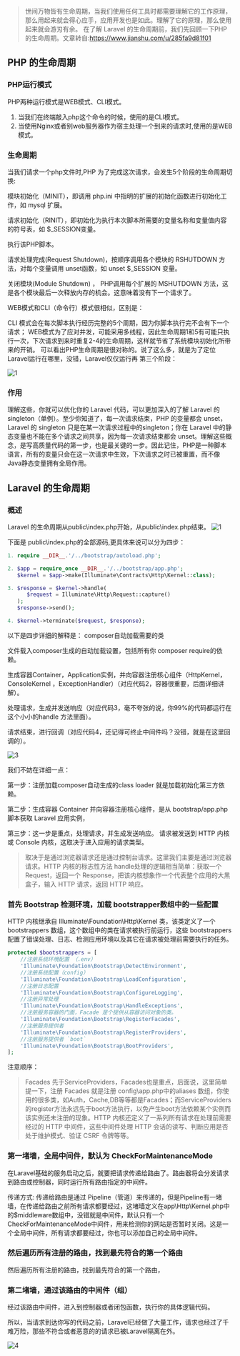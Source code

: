 > 世间万物皆有生命周期，当我们使用任何工具时都需要理解它的工作原理，那么用起来就会得心应手，应用开发也是如此。理解了它的原理，那么使用起来就会游刃有余。
在了解 Laravel 的生命周期前，我们先回顾一下PHP 的生命周期。文章转自:https://www.jianshu.com/u/285fa9d81f01

## PHP 的生命周期


### PHP运行模式

PHP两种运行模式是WEB模式、CLI模式。

1. 当我们在终端敲入php这个命令的时候，使用的是CLI模式。
2. 当使用Nginx或者别web服务器作为宿主处理一个到来的请求时,使用的是WEB模式。

### 生命周期

当我们请求一个php文件时,PHP 为了完成这次请求，会发生5个阶段的生命周期切换:

模块初始化（MINIT），即调用 php.ini 中指明的扩展的初始化函数进行初始化工作，如 mysql 扩展。

请求初始化（RINIT），即初始化为执行本次脚本所需要的变量名称和变量值内容的符号表，如 $_SESSION变量。

执行该PHP脚本。

请求处理完成(Request Shutdown)，按顺序调用各个模块的 RSHUTDOWN 方法，对每个变量调用 unset函数，如 unset $_SESSION 变量。

关闭模块(Module Shutdown) ， PHP调用每个扩展的 MSHUTDOWN 方法，这是各个模块最后一次释放内存的机会。这意味着没有下一个请求了。

WEB模式和CLI（命令行）模式很相似，区别是：

CLI 模式会在每次脚本执行经历完整的5个周期，因为你脚本执行完不会有下一个请求；
WEB模式为了应对并发，可能采用多线程，因此生命周期1和5有可能只执行一次，下次请求到来时重复2-4的生命周期，这样就节省了系统模块初始化所带来的开销。
可以看出PHP生命周期是很对称的。说了这么多，就是为了定位Laravel运行在哪里，没错，Laravel仅仅运行再 第三个阶段：

![1](https://gitee.com/bruce_qiq/picture/raw/master/2021-4-19/1618832378767-1.webp)

### 作用

理解这些，你就可以优化你的 Laravel 代码，可以更加深入的了解 Laravel 的singleton（单例）。至少你知道了，每一次请求结束，PHP 的变量都会 unset，Laravel 的 singleton 只是在某一次请求过程中的singleton；你在 Laravel 中的静态变量也不能在多个请求之间共享，因为每一次请求结束都会 unset。理解这些概念，是写高质量代码的第一步，也是最关键的一步。因此记住，PHP是一种脚本语言，所有的变量只会在这一次请求中生效，下次请求之时已被重置，而不像Java静态变量拥有全局作用。

## Laravel 的生命周期

### 概述

Laravel 的生命周期从public\index.php开始，从public\index.php结束。
![1](https://gitee.com/bruce_qiq/picture/raw/master/2021-4-19/1618832438261-1.webp)

下面是 public\index.php的全部源码,更具体来说可以分为四步：
```php
1. require __DIR__.'/../bootstrap/autoload.php';

2. $app = require_once __DIR__.'/../bootstrap/app.php';
   $kernel = $app->make(Illuminate\Contracts\Http\Kernel::class);

3. $response = $kernel->handle(
      $request = Illuminate\Http\Request::capture()
   );
   $response->send();

4. $kernel->terminate($request, $response);
```
以下是四步详细的解释是：
composer自动加载需要的类

文件载入composer生成的自动加载设置，包括所有你 composer require的依赖。

生成容器Container，Application实例，并向容器注册核心组件（HttpKernel，ConsoleKernel ，ExceptionHandler）（对应代码2，容器很重要，后面详细讲解）。

处理请求，生成并发送响应（对应代码3，毫不夸张的说，你99%的代码都运行在这个小小的handle 方法里面）。

请求结束，进行回调（对应代码4，还记得可终止中间件吗？没错，就是在这里回调的）。

![3](https://gitee.com/bruce_qiq/picture/raw/master/2021-4-19/1618832493941-3.webp)

我们不妨在详细一点：

第一步：注册加载composer自动生成的class loader
就是加载初始化第三方依赖。

第二步：生成容器 Container
并向容器注册核心组件，是从 bootstrap/app.php 脚本获取 Laravel 应用实例，

第三步：这一步是重点，处理请求，并生成发送响应。
请求被发送到 HTTP 内核或 Console 内核，这取决于进入应用的请求类型。

> 取决于是通过浏览器请求还是通过控制台请求。这里我们主要是通过浏览器请求。HTTP 内核的标志性方法 handle处理的逻辑相当简单：获取一个 Request，返回一个 Response，把该内核想象作一个代表整个应用的大黑盒子，输入 HTTP 请求，返回 HTTP 响应。

### 首先 Bootstrap 检测环境，加载 bootstrapper数组中的一些配置

HTTP 内核继承自 Illuminate\Foundation\Http\Kernel 类，该类定义了一个 bootstrappers 数组，这个数组中的类在请求被执行前运行，这些 bootstrappers 配置了错误处理、日志、检测应用环境以及其它在请求被处理前需要执行的任务。

```php
protected $bootstrappers = [
    //注册系统环境配置 （.env）
    'Illuminate\Foundation\Bootstrap\DetectEnvironment',
    //注册系统配置（config）
    'Illuminate\Foundation\Bootstrap\LoadConfiguration',
    //注册日志配置
    'Illuminate\Foundation\Bootstrap\ConfigureLogging',
    //注册异常处理
    'Illuminate\Foundation\Bootstrap\HandleExceptions',
    //注册服务容器的门面，Facade 是个提供从容器访问对象的类。
    'Illuminate\Foundation\Bootstrap\RegisterFacades',
    //注册服务提供者
    'Illuminate\Foundation\Bootstrap\RegisterProviders',
    //注册服务提供者 `boot`
    'Illuminate\Foundation\Bootstrap\BootProviders',
];
```
注意顺序：
> Facades 先于ServiceProviders，Facades也是重点，后面说，这里简单提一下，注册 Facades 就是注册 config\app.php中的aliases 数组，你使用的很多类，如Auth，Cache,DB等等都是Facades；而ServiceProviders的register方法永远先于boot方法执行，以免产生boot方法依赖某个实例而该实例还未注册的现象。HTTP 内核还定义了一系列所有请求在处理前需要经过的 HTTP 中间件，这些中间件处理 HTTP 会话的读写、判断应用是否处于维护模式、验证 CSRF 令牌等等。

### 第一堵墙，全局中间件，默认为 CheckForMaintenanceMode

在Laravel基础的服务启动之后，就要把请求传递给路由了。路由器将会分发请求到路由或控制器，同时运行所有路由指定的中间件。

传递方式:
传递给路由是通过 Pipeline（管道）来传递的，但是Pipeline有一堵墙，在传递给路由之前所有请求都要经过，这堵墙定义在app\Http\Kernel.php中的$middleware数组中，没错就是中间件，默认只有一个CheckForMaintenanceMode中间件，用来检测你的网站是否暂时关闭。这是一个全局中间件，所有请求都要经过，你也可以添加自己的全局中间件。

### 然后遍历所有注册的路由，找到最先符合的第一个路由

然后遍历所有注册的路由，找到最先符合的第一个路由，

### 第二堵墙，通过该路由的中间件（组）

经过该路由中间件，进入到控制器或者闭包函数，执行你的具体逻辑代码。

所以，当请求到达你写的代码之前，Laravel已经做了大量工作，请求也经过了千难万险，那些不符合或者恶意的的请求已被Laravel隔离在外。

![4](https://gitee.com/bruce_qiq/picture/raw/master/2021-4-19/1618832677797-4.webp)




